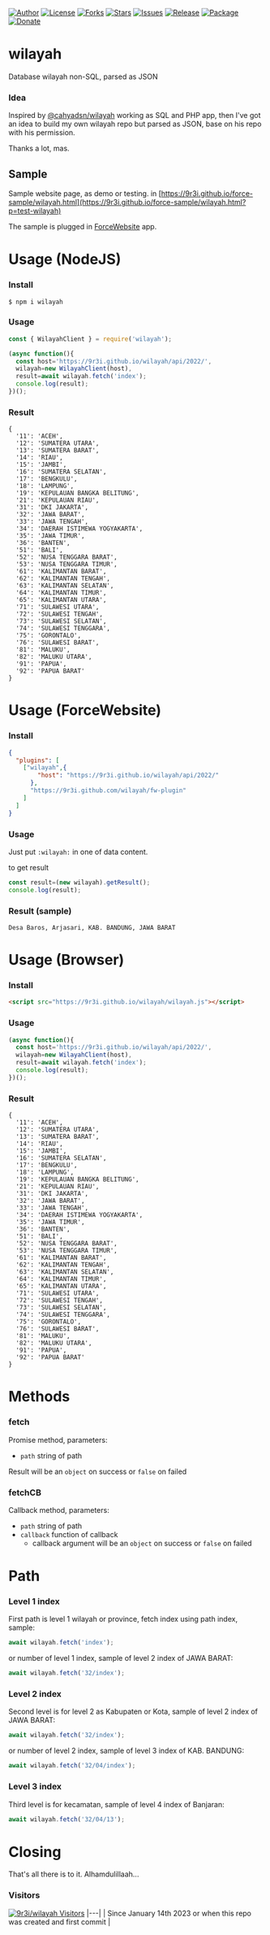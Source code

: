 
[![Author](https://img.shields.io/badge/author-9r3i-lightgrey.svg)](https://github.com/9r3i)
[![License](https://img.shields.io/github/license/9r3i/wilayah.svg)](https://github.com/9r3i/wilayah/blob/master/LICENSE)
[![Forks](https://img.shields.io/github/forks/9r3i/wilayah.svg)](https://github.com/9r3i/wilayah/network)
[![Stars](https://img.shields.io/github/stars/9r3i/wilayah.svg)](https://github.com/9r3i/wilayah/stargazers)
[![Issues](https://img.shields.io/github/issues/9r3i/wilayah.svg)](https://github.com/9r3i/wilayah/issues)
[![Release](https://img.shields.io/github/release/9r3i/wilayah.svg)](https://github.com/9r3i/wilayah/releases)
[![Package](https://img.shields.io/npm/v/wilayah.svg?label=npm)](https://www.npmjs.com/package/wilayah)
[![Donate](https://img.shields.io/badge/donate-paypal-orange.svg)](https://paypal.me/9r3i)


# wilayah
Database wilayah non-SQL, parsed as JSON

### Idea
Inspired by [@cahyadsn/wilayah](https://github.com/cahyadsn/wilayah) working as SQL and PHP app, then I've got an idea to build my own wilayah repo but parsed as JSON, base on his repo with his permission.

Thanks a lot, mas.

## Sample
Sample website page, as demo or testing. in [https://9r3i.github.io/force-sample/wilayah.html](https://9r3i.github.io/force-sample/wilayah.html?p=test-wilayah)

The sample is plugged in [ForceWebsite](https://github.com/9r3i/force-website) app.



# Usage (NodeJS)

### Install
```
$ npm i wilayah
```

### Usage
```js
const { WilayahClient } = require('wilayah');

(async function(){
  const host='https://9r3i.github.io/wilayah/api/2022/',
  wilayah=new WilayahClient(host),
  result=await wilayah.fetch('index');
  console.log(result);
})();
```

### Result
```
{
  '11': 'ACEH',
  '12': 'SUMATERA UTARA',
  '13': 'SUMATERA BARAT',
  '14': 'RIAU',
  '15': 'JAMBI',
  '16': 'SUMATERA SELATAN',
  '17': 'BENGKULU',
  '18': 'LAMPUNG',
  '19': 'KEPULAUAN BANGKA BELITUNG',
  '21': 'KEPULAUAN RIAU',
  '31': 'DKI JAKARTA',
  '32': 'JAWA BARAT',
  '33': 'JAWA TENGAH',
  '34': 'DAERAH ISTIMEWA YOGYAKARTA',
  '35': 'JAWA TIMUR',
  '36': 'BANTEN',
  '51': 'BALI',
  '52': 'NUSA TENGGARA BARAT',
  '53': 'NUSA TENGGARA TIMUR',
  '61': 'KALIMANTAN BARAT',
  '62': 'KALIMANTAN TENGAH',
  '63': 'KALIMANTAN SELATAN',
  '64': 'KALIMANTAN TIMUR',
  '65': 'KALIMANTAN UTARA',
  '71': 'SULAWESI UTARA',
  '72': 'SULAWESI TENGAH',
  '73': 'SULAWESI SELATAN',
  '74': 'SULAWESI TENGGARA',
  '75': 'GORONTALO',
  '76': 'SULAWESI BARAT',
  '81': 'MALUKU',
  '82': 'MALUKU UTARA',
  '91': 'PAPUA',
  '92': 'PAPUA BARAT'
}
```


# Usage (ForceWebsite)

### Install
```json
{
  "plugins": [
    ["wilayah",{
        "host": "https://9r3i.github.io/wilayah/api/2022/"
      },
      "https://9r3i.github.com/wilayah/fw-plugin"
    ]
  ]
}
```

### Usage
Just put ```:wilayah:``` in one of data content.

to get result
```js
const result=(new wilayah).getResult();
console.log(result);
```

### Result (sample)
```
Desa Baros, Arjasari, KAB. BANDUNG, JAWA BARAT
```


# Usage (Browser)

### Install
```html
<script src="https://9r3i.github.io/wilayah/wilayah.js"></script>
```

### Usage
```js
(async function(){
  const host='https://9r3i.github.io/wilayah/api/2022/',
  wilayah=new WilayahClient(host),
  result=await wilayah.fetch('index');
  console.log(result);
})();
```

### Result
```
{
  '11': 'ACEH',
  '12': 'SUMATERA UTARA',
  '13': 'SUMATERA BARAT',
  '14': 'RIAU',
  '15': 'JAMBI',
  '16': 'SUMATERA SELATAN',
  '17': 'BENGKULU',
  '18': 'LAMPUNG',
  '19': 'KEPULAUAN BANGKA BELITUNG',
  '21': 'KEPULAUAN RIAU',
  '31': 'DKI JAKARTA',
  '32': 'JAWA BARAT',
  '33': 'JAWA TENGAH',
  '34': 'DAERAH ISTIMEWA YOGYAKARTA',
  '35': 'JAWA TIMUR',
  '36': 'BANTEN',
  '51': 'BALI',
  '52': 'NUSA TENGGARA BARAT',
  '53': 'NUSA TENGGARA TIMUR',
  '61': 'KALIMANTAN BARAT',
  '62': 'KALIMANTAN TENGAH',
  '63': 'KALIMANTAN SELATAN',
  '64': 'KALIMANTAN TIMUR',
  '65': 'KALIMANTAN UTARA',
  '71': 'SULAWESI UTARA',
  '72': 'SULAWESI TENGAH',
  '73': 'SULAWESI SELATAN',
  '74': 'SULAWESI TENGGARA',
  '75': 'GORONTALO',
  '76': 'SULAWESI BARAT',
  '81': 'MALUKU',
  '82': 'MALUKU UTARA',
  '91': 'PAPUA',
  '92': 'PAPUA BARAT'
}
```


# Methods

### fetch
Promise method, parameters:
- ```path``` string of path

Result will be an ```object``` on success or ```false``` on failed


### fetchCB
Callback method, parameters:
- ```path``` string of path
- ```callback``` function of callback
  - callback argument will be an ```object``` on success or ```false``` on failed


# Path

### Level 1 index
First path is level 1 wilayah or province, fetch index using path index, sample: 
```js
await wilayah.fetch('index');
```
or number of level 1 index, sample of level 2 index of JAWA BARAT:
```js
await wilayah.fetch('32/index');
```

### Level 2 index
Second level is for level 2 as Kabupaten or Kota, sample of level 2 index of JAWA BARAT:
```js
await wilayah.fetch('32/index');
```
or number of level 2 index, sample of level 3 index of KAB. BANDUNG:
```js
await wilayah.fetch('32/04/index');
```

### Level 3 index
Third level is for kecamatan, sample of level 4 index of Banjaran:
```js
await wilayah.fetch('32/04/13');
```



# Closing
That's all there is to it. Alhamdulillaah...


### Visitors
[![9r3i/wilayah Visitors](https://9r3i.web.id/api/views/?user=9r3i-wilayah&color=51,119,187)](https://github.com/9r3i/wilayah)
|---|
| Since January 14th 2023 or when this repo was created and first commit |
